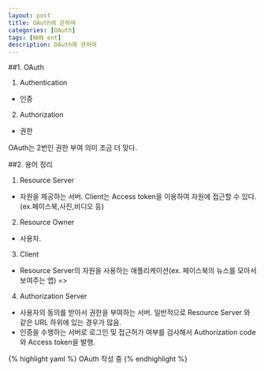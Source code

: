 ```yaml
---
layout: post
title: OAuth에 관하여
categories: [OAuth]
tags: [NHN ent]
description: OAuth에 관하여
---
```


##1. OAuth

1. Authentication
- 인증

2. Authorization
- 권한

OAuth는 2번인 권한 부여 의미 조금 더 맞다.


##2. 용어 정리

1. Resource Server
- 자원을 제공하는 서버. Client는 Access token을 이용하여 자원에 접근할 수 있다. (ex.페이스북,사진,비디오 등)

2. Resource Owner
- 사용자.

3. Client
- Resource Server의 자원을 사용하는 애플리케이션(ex. 페이스북의 뉴스를 모아서 보여주는 앱) => 

4. Authorization Server
- 사용자의 동의를 받아서 권한을 부여하는 서버. 일반적으로 Resource Server 와 같은 URL 하위에 있는 경우가 많음.
- 인증을 수행하는 서버로 로그인 및 접근허가 여부를 검사해서 Authorization code와 Access token을 발행.




{% highlight yaml %}
OAuth 작성 중
{% endhighlight %}


